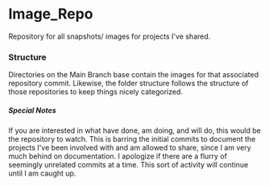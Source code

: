 # Image_Repo
Repository for all snapshots/ images for projects I've shared. 

### Structure
Directories on the Main Branch base contain the images for that associated repository commit. Likewise, the folder structure follows the structure of those repositories to keep things nicely categorized.

##### Special Notes
If you are interested in what have done, am doing, and will do, this would be the repository to watch.
This is barring the initial commits to document the projects I've been involved with and am allowed to share, since I am very much behind on documentation. I apologize if there are a flurry of seemingly unrelated commits at a time. This sort of activity will continue until I am caught up. 

